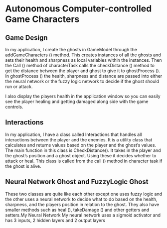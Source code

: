 # Autonomous Computer-controlled Game Characters

## Game Design
In my application, I create the ghosts in GameModel through the 
addGameCharacters () method. This creates instances of all the ghosts and sets 
their health and sharpness as local variables within the instances. Then the 
Call () method of characterTask calls the checkDistance () method to get the 
distance between the player and ghost to give it to ghostProcess (). In 
ghostProcess () the health, sharpness and distance are passed into either the 
neural network or the fuzzy logic network to decide if the ghost should run or 
attack.

I also display the players health in the application window so you can easily see 
the player healing and getting damaged along side with the game controls.

## Interactions
In my application, I have a class called Interactions that handles all interactions 
between the player and the enemies. It is a utility class that calculates and 
returns values based on the player and the ghost’s values.
The main function in this class is CheckDistance(). It takes in the player and the 
ghost’s position and a ghost object. Using these it decides whether to attack or 
heal. This class is called from the call () method in character task if the ghost is
alive.

## Neural Network Ghost and FuzzyLogic Ghost
These two classes are quite like each other except one uses fuzzy logic and the 
other uses a neural network to decide what to do based on the health, 
sharpness, and the players position in relation to the ghost. They also have 
smaller methods such as heal (), takeDamage () and other getters and setters.My Neural Network
My neural network uses a sigmoid activator and has 3 inputs, 2 hidden layers 
and 2 output layers
